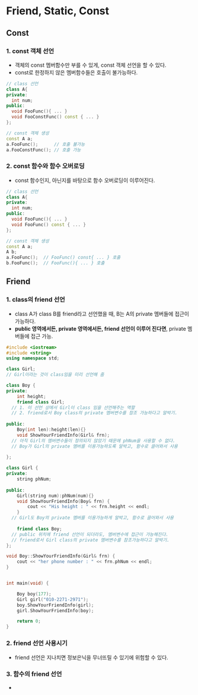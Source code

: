 # Friend, Static, Const

## Const

### 1. const 객체 선언
  - 객체의 const 멤버함수만 부를 수 있게, const 객체 선언을 할 수 있다.
  - const로 한정하지 않은 멤버함수들은 호출이 불가능하다.
```cpp
// class 선언
class A{
private:
  int num;
public:
  void FooFunc(){ ... }
  void FooConstFunc() const { ... }
};

// const 객체 생성
const A a;
a.FooFunc();      // 호출 불가능
a.FooConstFunc(); // 호출 가능
```

### 2. const 함수와 함수 오버로딩
  - const 함수인지, 아닌지를 바탕으로 함수 오버로딩이 이루어진다.
```cpp
// class 선언
class A{
private:
  int num;
public:
  void FooFunc(){ ... }
  void FooFunc() const { ... }
};

// const 객체 생성
const A a;
A b;
a.FooFunc();  // FooFunc() const{ ... } 호출
b.FooFunc();  // FooFunc(){ ... } 호출
```

## Friend

### 1. class의 friend 선언
  - class A가 class B를 friend라고 선언했을 때, B는 A의 private 멤버들에 접근이 가능하다.
  - **public 영역에서든, private 영역에서든, friend 선언이 이루어 진다면**, private 멤버들에 접근 가능.

```cpp
#include <iostream>
#include <string>
using namespace std;

class Girl;
// Girl이라는 것이 class임을 미리 선언해 줌

class Boy {
private:
	int height;
	friend class Girl;
  // 1. 이 선언 상에서 Girl이 class 임을 선언해주는 역할
  // 2. friend로서 Boy class의 private 멤버변수를 참조 가능하다고 알박기.
  
public:
	Boy(int len):height(len){}
	void ShowYourFriendInfo(Girl& frn);	
  // 아직 Girl의 멤버변수들이 정의되지 않았기 때문에 phNum을 사용할 수 없다.
  // Boy가 Girl의 private 멤버를 이용가능하도록 알박고, 함수로 끌어와서 사용
  
};

class Girl {
private:
	string phNum;
  
public:
	Girl(string num):phNum(num){}
	void ShowYourFriendInfo(Boy& frn) {
		cout << "His height : " << frn.height << endl;
	}
  // Girl도 Boy의 private 멤버를 이용가능하게 알박고, 함수로 끌어와서 사용
  
	friend class Boy;	
  // public 위치에 friend 선언이 되더라도, 멤버변수에 접근이 가능해진다.
  // friend로서 Girl class의 private 멤버변수를 참조가능하다고 알박기.
};

void Boy::ShowYourFriendInfo(Girl& frn) {
	cout << "her phone number : " << frn.phNum << endl;
}


int main(void) {

	Boy boy(177);
	Girl girl("010-2271-2971");
	boy.ShowYourFriendInfo(girl);
	girl.ShowYourFriendInfo(boy);

	return 0;
}
```

### 2. friend 선언 사용시기
  - friend 선언은 지나치면 정보은닉을 무너뜨릴 수 있기에 위험할 수 있다.
  
### 3. 함수의 friend 선언
  - 
